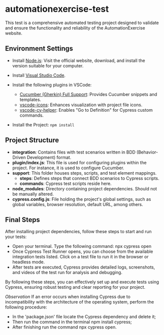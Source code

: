 # automationexercise-test
This test is a comprehensive automated testing project designed to validate and ensure the functionality and reliability of the AutomationExercise website.

## Environment Settings
* Install [Node.js](https://nodejs.org/): Visit the official website, download, and install the version suitable for your computer.
* Install [Visual Studio Code](https://code.visualstudio.com/).
* Install the following plugins in VSCode:
    * [Cucumber (Gherkin) Full Support](https://marketplace.visualstudio.com/items?itemName=alexkrechik.cucumberautocomplete): Provides Cucumber snippets and templates.
    * [vscode-icons](https://marketplace.visualstudio.com/items?itemName=vscode-icons-team.vscode-icons): Enhances visualization with project file icons.
    * [vscode-cy-helper](https://marketplace.visualstudio.com/items?itemName=Shelex.vscode-cy-helper): Enables "Go to Definition" for Cypress custom commands.

* Install the Project: `npm install`

## Project Structure
* **integration**: Contains files with test scenarios written in BDD (Behavior-Driven Development) format.
* **plugin/index.js**: This file is used for configuring plugins within the project. For instance, it is used to configure Cucumber.
* **support**: This folder houses steps, scripts, and test element mappings.
    * **steps**: Defines steps that connect BDD scenarios to Cypress scripts.
    * **commands**: Cypress test scripts reside here.
* **node_modules**: Directory containing project dependencies. Should not be manually altered.
* **cypress.config.js**: File holding the project's global settings, such as global variables, browser resolution, default URL, among others.

## Final Steps
After installing project dependencies, follow these steps to start and run your tests:
* Open your terminal. Type the following command: npx cypress open
* Once Cypress Test Runner opens, you can choose from the available integration tests listed. Click on a test file to run it in the browser or headless mode.
* After tests are executed, Cypress provides detailed logs, screenshots, and videos of the test run for analysis and debugging.

By following these steps, you can effectively set up and execute tests using Cypress, ensuring robust testing and clear reporting for your project.

*Observation*
If an error occurs when installing Cypress due to incompatibility with the architecture of the operating system, perform the following procedure:
- In the 'package.json' file locate the Cypress dependency and delete it;
- Then run the command in the terminal npm install cypress;
- After finishing run the command npx cypress open.